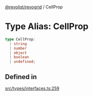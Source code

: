 [@revolist/revogrid](README.md) / CellProp

# Type Alias: CellProp

```ts
type CellProp: 
  | string
  | number
  | object
  | boolean
  | undefined;
```

## Defined in

[src/types/interfaces.ts:259](https://github.com/revolist/revogrid/blob/0c3bb4ec80c81d5563060679540746537ed4be52/src/types/interfaces.ts#L259)
